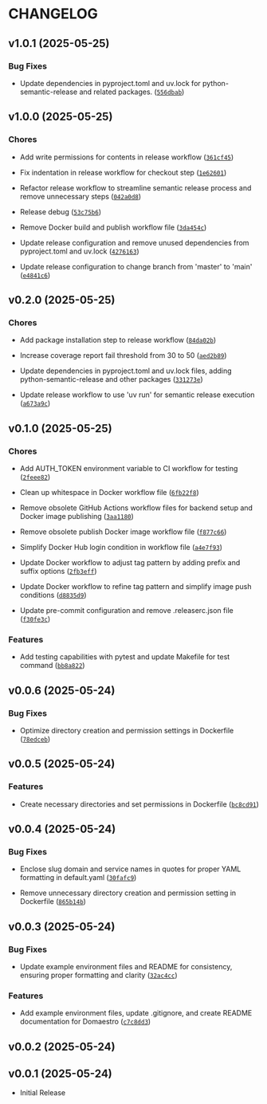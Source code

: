# CHANGELOG

<!-- version list -->

## v1.0.1 (2025-05-25)

### Bug Fixes

- Update dependencies in pyproject.toml and uv.lock for python-semantic-release and related
  packages.
  ([`556dbab`](https://github.com/bubaley/domaestro/commit/556dbabac9adfbd819e716a366d290485cc1d46b))


## v1.0.0 (2025-05-25)

### Chores

- Add write permissions for contents in release workflow
  ([`361cf45`](https://github.com/bubaley/domaestro/commit/361cf45a24a66061b00cb57a41997bd197d405ba))

- Fix indentation in release workflow for checkout step
  ([`1e62601`](https://github.com/bubaley/domaestro/commit/1e62601c72d922371b860b41b768d7b4954fb35c))

- Refactor release workflow to streamline semantic release process and remove unnecessary steps
  ([`042a0d8`](https://github.com/bubaley/domaestro/commit/042a0d82b063c8c1ee6d8b8162476529fc9d9ccf))

- Release debug
  ([`53c75b6`](https://github.com/bubaley/domaestro/commit/53c75b6eeb84e1630811c787bf8e321d6c827d61))

- Remove Docker build and publish workflow file
  ([`3da454c`](https://github.com/bubaley/domaestro/commit/3da454c82f33aa4b5a624a7147dadcc471d0dd1e))

- Update release configuration and remove unused dependencies from pyproject.toml and uv.lock
  ([`4276163`](https://github.com/bubaley/domaestro/commit/4276163093a4e4d2334c2adfd1d7bfdfd6014827))

- Update release configuration to change branch from 'master' to 'main'
  ([`e4841c6`](https://github.com/bubaley/domaestro/commit/e4841c6e8293a428d3d186d8bc4fa9163a70dc1a))


## v0.2.0 (2025-05-25)

### Chores

- Add package installation step to release workflow
  ([`84da02b`](https://github.com/bubaley/domaestro/commit/84da02bc0c235a7d7460d99eb87d75b6ce295ccf))

- Increase coverage report fail threshold from 30 to 50
  ([`aed2b89`](https://github.com/bubaley/domaestro/commit/aed2b89d1d15355ab8d47a4173e15e161651b528))

- Update dependencies in pyproject.toml and uv.lock files, adding python-semantic-release and other
  packages
  ([`331273e`](https://github.com/bubaley/domaestro/commit/331273e8b86601a42b54547f0f7e36fb9e4c9253))

- Update release workflow to use 'uv run' for semantic release execution
  ([`a673a9c`](https://github.com/bubaley/domaestro/commit/a673a9cebddc4594e43bc6d27f18018419ba7dfd))


## v0.1.0 (2025-05-25)

### Chores

- Add AUTH_TOKEN environment variable to CI workflow for testing
  ([`2feee82`](https://github.com/bubaley/domaestro/commit/2feee82e80a45e6eb73daaf944bd89c502a452c1))

- Clean up whitespace in Docker workflow file
  ([`6fb22f8`](https://github.com/bubaley/domaestro/commit/6fb22f85b63f22f043a3c741417edcaba31927d6))

- Remove obsolete GitHub Actions workflow files for backend setup and Docker image publishing
  ([`3aa1180`](https://github.com/bubaley/domaestro/commit/3aa118036c48395575219d29c6c542aa991a7892))

- Remove obsolete publish Docker image workflow file
  ([`f877c66`](https://github.com/bubaley/domaestro/commit/f877c6615780a1ebca6c8e76aef7012d71856bd3))

- Simplify Docker Hub login condition in workflow file
  ([`a4e7f93`](https://github.com/bubaley/domaestro/commit/a4e7f930dc23718a8dcd2131b537ea3c10d56b71))

- Update Docker workflow to adjust tag pattern by adding prefix and suffix options
  ([`2fb3eff`](https://github.com/bubaley/domaestro/commit/2fb3eff62e967b0fe15eb1d3466b0d057e8a5944))

- Update Docker workflow to refine tag pattern and simplify image push conditions
  ([`d8835d9`](https://github.com/bubaley/domaestro/commit/d8835d929aed8b1cc7a864931866dd3be09eef41))

- Update pre-commit configuration and remove .releaserc.json file
  ([`f30fe3c`](https://github.com/bubaley/domaestro/commit/f30fe3c78b39058416e97de2da2e9c5a888dadd8))

### Features

- Add testing capabilities with pytest and update Makefile for test command
  ([`bb8a822`](https://github.com/bubaley/domaestro/commit/bb8a82207e02859a2e6c6fd5d44203c92b4ffce0))


## v0.0.6 (2025-05-24)

### Bug Fixes

- Optimize directory creation and permission settings in Dockerfile
  ([`78edceb`](https://github.com/bubaley/domaestro/commit/78edceb0603cf472ce4087c34972f24bb44c777e))


## v0.0.5 (2025-05-24)

### Features

- Create necessary directories and set permissions in Dockerfile
  ([`bc8cd91`](https://github.com/bubaley/domaestro/commit/bc8cd91a17c13c54f8bc630f1c90acd1edbd1c46))


## v0.0.4 (2025-05-24)

### Bug Fixes

- Enclose slug domain and service names in quotes for proper YAML formatting in default.yaml
  ([`30fafc9`](https://github.com/bubaley/domaestro/commit/30fafc97e8819e17fe6591d849b3f7456bf80851))

- Remove unnecessary directory creation and permission setting in Dockerfile
  ([`865b14b`](https://github.com/bubaley/domaestro/commit/865b14b7bd7ca9515705238c4577dce1417517ee))


## v0.0.3 (2025-05-24)

### Bug Fixes

- Update example environment files and README for consistency, ensuring proper formatting and
  clarity
  ([`32ac4cc`](https://github.com/bubaley/domaestro/commit/32ac4cc514f66cf90ffd25724977193626849c7c))

### Features

- Add example environment files, update .gitignore, and create README documentation for Domaestro
  ([`c7c8dd3`](https://github.com/bubaley/domaestro/commit/c7c8dd358a61ae6417e76a3a1fa0d8f1ba2142d0))


## v0.0.2 (2025-05-24)


## v0.0.1 (2025-05-24)

- Initial Release
